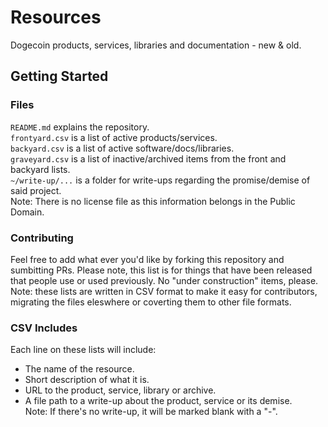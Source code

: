 Resources
==

Dogecoin products, services, libraries and documentation - new & old. 

## Getting Started

### Files

`README.md` explains the repository. <br>
`frontyard.csv` is a list of active products/services. <br>
`backyard.csv` is a list of active software/docs/libraries. <br>
`graveyard.csv` is a list of inactive/archived items from the front and backyard lists. <br>
`~/write-up/...` is a folder for write-ups regarding the promise/demise of said project. <br>
Note: There is no license file as this information belongs in the Public Domain.

### Contributing

Feel free to add what ever you'd like by forking this repository and sumbitting PRs. Please note, this list is for things that have been released that people use or used previously. No "under construction" items, please. Note: these lists are written in CSV format to make it easy for contributors, migrating the files eleswhere or coverting them to other file formats.

### CSV Includes

Each line on these lists will include:

- The name of the resource.
- Short description of what it is.
- URL to the product, service, library or archive. 
- A file path to a write-up about the product, service or its demise. <br>
Note: If there's no write-up, it will be marked blank with a "-".

